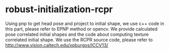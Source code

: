 # robust-initialization-rcpr
Using pnp to get head pose and project to initial shape, we use c++ code in this part, please refer to EPNP method or opencv.
We provide calculated pose correlated initial shapes and the code about computing texture correlated initial shape.
We use the RCPR source code, please refer to http://www.vision.caltech.edu/xpburgos/ICCV13/
